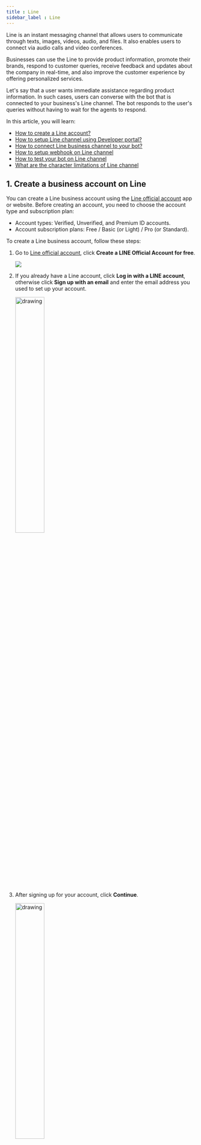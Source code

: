 ```yaml
---
title : Line
sidebar_label : Line
---
```


Line is an instant messaging channel that allows users to communicate through texts, images, videos, audio, and files. It also enables users to connect via audio calls and video conferences.

Businesses can use the Line to provide product information, promote their brands, respond to customer queries, receive feedback and updates about the company in real-time, and also improve the customer experience by offering personalized services.

Let's say that a user wants immediate assistance regarding product information. In such cases, users can converse with the bot that is connected to your business's Line channel. The bot responds to the user's queries without having to wait for the agents to respond. 

In this article, you will learn:

* [How to create a Line account?](#1-create-a-business-account-on-line)
* [How to setup Line channel using Developer portal?](#2-setup-line-channel-using-developer-portal)
* [How to connect Line business channel to your bot?](#3-connect-line-channel-to-your-bot)
* [How to setup webhook on Line channel](#4-setup-webhook-on-line-channel)
* [How to test your bot on Line channel](#5-test-your-bot-on-line)
* [What are the character limitations of Line channel](#6-limitations-of-line-channel)

## 1. Create a business account on Line 

You can create a Line business account using the [Line official account](https://www.linebiz.com/jp-en/other/) app or website. Before creating an account, you need to choose the account type and subscription plan:

* Account types: Verified, Unverified, and Premium ID accounts.
* Account subscription plans: Free / Basic (or Light) / Pro (or Standard).

To create a Line business account, follow these steps:

1. Go to [Line official account](https://www.linebiz.com/jp-en/other/), click **Create a LINE Official Account for free**.

   ![](https://i.imgur.com/keybqH3.jpg)
   
2. If you already have a Line account, click **Log in with a LINE account**, otherwise click **Sign up with an email** and enter the email address you used to set up your account. 

    <img src="https://i.imgur.com/4qH82tx.png" alt="drawing" width="40%"/>

3. After signing up for your account, click **Continue**.

    <img src="https://i.imgur.com/M6kOyQu.png" alt="drawing" width="40%"/>

4. Enter the required information in the respective fields and click **Continue**.

    <img src="https://i.imgur.com/woSZAU4.png" alt="drawing" width="80%"/>
   
5. Verify your account info and click **Submit**.   

   <img src="https://i.imgur.com/xWoyO9a.png" alt="drawing" width="80%"/>

6. Your Line account will be created successfully. 

## 2. Setup Line channel using developer portal

:::note
To know more about how to setup Line channel using developer portal, click [here](https://developers.line.biz/en/docs/messaging-api/getting-started/)
:::

To set up Line channel using Developer portal, follow these steps:

1. Navigate to your **LINE Console** by using the URL 'https://developers.line.biz/console/'. 

   ![](https://i.imgur.com/iGcbCn5.png)
   
2. Click **Create a new provider** to create a provider.

   ![](https://i.imgur.com/sqrhpiI.png)
   
3. Enter the provider's name such as your own name or the name of your company, and click **Create**.   
 
   ![](https://i.imgur.com/3Mzjnoj.png)
   
4. After creating a Provider, you need to add a channel to it. 
5. To add a channel to a Provider that you have created, in the **Channels** tab, click **Create a Messaging API Channel**. 

   ![](https://i.imgur.com/6t4XBTq.png)

6. Enter the required details and click **Create**.

   ![](https://i.imgur.com/PSsaHF0.png)
7. Your channel will be successfully set up with the channel token and secret ID.    

## 3. Connect Line channel to your bot

To configure the Line channel on the Yellow.ai platform, follow the below steps:

1. On the switcher, click **Channels > Line**.

   ![](https://i.imgur.com/CpwhPST.png)
   
2. Enter **Line channel token** and **Line channe secret** Id and click **Save**.  
   
   ![](https://i.imgur.com/ohsCJ1x.png)

3. Your Line channel will be successfully connected. 

## 4. Setup webhook on Line channel 


After connecting your bot to the Line channel, you need to setup a webhook on Line. Webhooks allow bots to connect to a channel’s API and receive events in real time. This allows your bot to quickly respond to user requests.

To setup a webhook on Line channel, follow these steps:

1. Navigate to [LINE Account Manager](https://manager.line.biz/) and select the **Account**.

   ![](https://i.imgur.com/GswXaIJ.png) 

2. In the **Home** tab, click **Settings**.

   ![](https://i.imgur.com/5QpdLa7.png)
  
3. Select **Messaging APIs** under **Settings**. 

   ![](https://i.imgur.com/8x1ONUw.png)
   
4. Under **Messaging APIs**, enter the Webhook URL and click **Save**.

:::note
Contact **support@yellow.ai** for the Webhook URL.
:::

   ![](https://i.imgur.com/kCKdgH2.png) 

 
5. You can test your bot after configuring a webhook.

## 5. Test your bot on Line

To test your bot on Line, you have to download Line from the Playstore or App Store, depending on your mobile device's operating system. After downloading the Line app on your mobile device, you can test your bot. 

To test your bot on Line, follow these steps:

1. Open your Line app and Click **Add**.
   <img src="https://i.imgur.com/SS1y6jO.png" alt="drawing" width="40%"/>
2. You can select either the **QR Code** or the **Search** option to chat with your bot. 
   <img src="https://i.imgur.com/7QbrTFY.png" alt="drawing" width="40%"/> 
3. Navigate to the LINE **Developers Console > Providers > Channel > Messaging APIs**. In this section, you can see the **QR Code** and **Bot basic ID**.
   ![](https://i.imgur.com/tVcOmkb.png)
4. You can scan the LINE **QR Code** or search using LINE's **Bot basic ID** for your business.<br/>
        • If you select the **Search** option, you can copy the **Bot basic ID** and paste it into the search bar, and the account associated with that ID will be displayed on your Line app screen.<br/>
        • If you select the **QR Code** option, the account associated with the QR Code is displayed on your Line app screen.
   
      <img src="https://i.imgur.com/6Wb9U7r.png" alt="drawing" width="70%"/>
5. Click **Add** to start the conversation with your bot.
   <img src="https://i.imgur.com/QsSbRKw.png" alt="drawing" width="40%"/> 
6. Once you have tested your bot, the configuration of the Line channel for your business is completed.

## 6. Character limitations of Line channel

In this section, you can view the character limitations of Line channel.

### 6.1 Quick reply

| Quick reply options | Character limit |
|---------------------|-----------------|
| Quick reply button name and value | The maximum number of characters supported is 20.  |
| Quick reply title | The maximum number of characters supported is 300.  | 

### 6.2 Carousel

| Carousel options | Character limit |
|---------------------|-----------------|
| Title length | The maximum number of characters supported is 40 | 
| Title value length | The maximum number of characters supported is 60 |
| Column | The maximum number of characters supported is 10 | 
| Button text | The maximum number of characters supported is 20 |
| Button value | The maximum number of characters supported is 40 |

### 6.3 Message types 

| Message type | Character limit |
|--------------|-----------------|
| Text message | The maximum number of characters supported is 5000  | 
| Image	| Image URL length - 2000, file size - 10 MB |
| Video	| Video URL length - 2000, file size - 200 MB |
| Audio | Audio URL length - 2000, file size - 200 MB | 